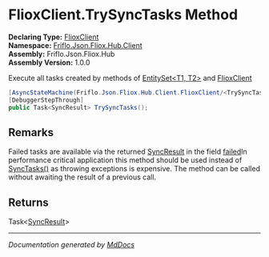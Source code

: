 ﻿<!--  
  <auto-generated>   
    The contents of this file were generated by a tool.  
    Changes to this file may be list if the file is regenerated  
  </auto-generated>   
-->

# FlioxClient.TrySyncTasks Method

**Declaring Type:** [FlioxClient](../index.md)  
**Namespace:** [Friflo.Json.Fliox.Hub.Client](../../index.md)  
**Assembly:** Friflo.Json.Fliox.Hub  
**Assembly Version:** 1.0.0

 Execute all tasks created by methods of [EntitySet\<T1, T2\>](../../EntitySet-2/index.md) and [FlioxClient](../index.md)

```csharp
[AsyncStateMachine(Friflo.Json.Fliox.Hub.Client.FlioxClient/<TrySyncTasks>d__30)]
[DebuggerStepThrough]
public Task<SyncResult> TrySyncTasks();
```

## Remarks

Failed tasks are available via the returned [SyncResult](../../SyncResult/index.md) in the field [failed](../../SyncResult/fields/failed.md)In performance critical application this method should be used instead of [SyncTasks()](SyncTasks.md) as throwing exceptions is expensive. The method can be called without awaiting the result of a previous call. 

## Returns

Task\<[SyncResult](../../SyncResult/index.md)\>

___

*Documentation generated by [MdDocs](https://github.com/ap0llo/mddocs)*
